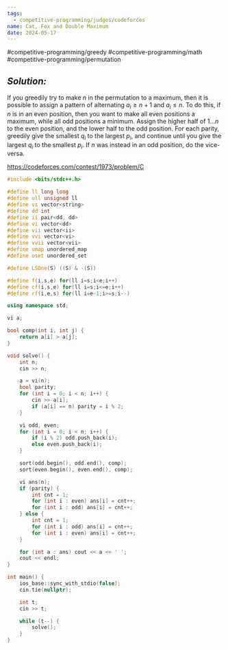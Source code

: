 ```yaml
---
tags:
  - competitive-programming/judges/codeforces
name: Cat, Fox and Double Maximum
date: 2024-05-17
---
```

#competitive-programming/greedy #competitive-programming/math #competitive-programming/permutation 
## _Solution:_
If you greedily try to make $n$ in the permutation to a maximum, then it is possible to assign a pattern of alternating $a_{i}\ge n+1$ and $a_{i}\leq n$. To do this, if $n$ is in an even position, then you want to make all even positions a maximum, while all odd positions a minimum. Assign the higher half of $1\dots n$ to the even position, and the lower half to the odd position. For each parity, greedily give the smallest $q_i$ to the largest $p_i$, and continue until you give the largest $q_i$ to the smallest $p_i$. If $n$ was instead in an odd position, do the vice-versa.

https://codeforces.com/contest/1973/problem/C
```cpp
#include <bits/stdc++.h>

#define ll long long
#define ull unsigned ll
#define vs vector<string>
#define dd int
#define ii pair<dd, dd>
#define vi vector<dd>
#define vii vector<ii>
#define vvi vector<vi>
#define vvii vector<vii>
#define umap unordered_map
#define uset unordered_set

#define LSOne(S) ((S) & -(S))

#define f(i,s,e) for(ll i=s;i<e;i++)
#define cf(i,s,e) for(ll i=s;i<=e;i++)
#define rf(i,e,s) for(ll i=e-1;i>=s;i--)

using namespace std;

vi a;

bool comp(int i, int j) {
    return a[i] > a[j];
}

void solve() {
    int n;
    cin >> n;

    a = vi(n);
    bool parity;
    for (int i = 0; i < n; i++) {
        cin >> a[i];
        if (a[i] == n) parity = i % 2;
    }

    vi odd, even;
    for (int i = 0; i < n; i++) {
        if (i % 2) odd.push_back(i);
        else even.push_back(i);
    }

    sort(odd.begin(), odd.end(), comp);
    sort(even.begin(), even.end(), comp);

    vi ans(n);
    if (parity) {
        int cnt = 1;
        for (int i : even) ans[i] = cnt++;
        for (int i : odd) ans[i] = cnt++;
    } else {
        int cnt = 1;
        for (int i : odd) ans[i] = cnt++;
        for (int i : even) ans[i] = cnt++;
    }

    for (int a : ans) cout << a << ' ';
    cout << endl;
}

int main() {
    ios_base::sync_with_stdio(false);
    cin.tie(nullptr);

    int t;
    cin >> t;

    while (t--) {
        solve();
    }
}
```